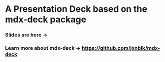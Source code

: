 # A Presentation Deck based on the mdx-deck package

### Slides are here -> 

### Learn more about mdx-deck -> https://github.com/jxnblk/mdx-deck
